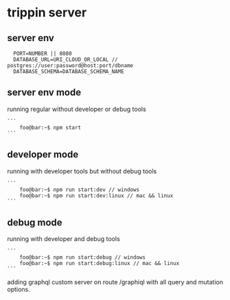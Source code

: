 # trippin server

server env
----
```env
  PORT=NUMBER || 8080
  DATABASE_URL=URI_CLOUD_OR_LOCAL // postgres://user:password@host:port/dbname
  DATABASE_SCHEMA=DATABASE_SCHEMA_NAME
```

server env mode
----
running regular without developer or debug tools

    ```
        foo@bar:~$ npm start
    ```

developer mode
----
running with developer tools but without debug tools

    ```
        foo@bar:~$ npm run start:dev // windows
        foo@bar:~$ npm run start:dev:linux // mac && linux
    ```

debug mode
----
running with developer and debug tools

    ``` 
        foo@bar:~$ npm run start:debug // windows
        foo@bar:~$ npm run start:debug:linux // mac && linux
    ```

adding graphql custom server on route /graphiql with all query and mutation options.

